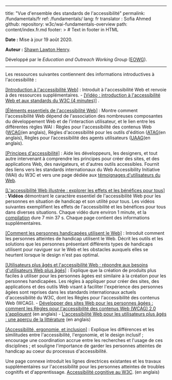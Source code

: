
---
title: "Vue d'ensemble des standards de l'accessibilité"
permalink: /fundamentals/fr
ref: /fundamentals/
lang: fr
translator : Sofia Ahmed
github:
  repository: w3c/wai-fundamentals-overview
  path: content/index.fr.md
footer: > # Text in footer in HTML
  <p><strong>Date :</strong> Mise à jour 19 août 2020.</p>
  <p><strong>Auteur :</strong> <a href="https://www.w3.org/People/Shawn/">Shawn Lawton Henry</a>.</p>
  <p>Développé par le <em>Education and Outreach Working Group</em> (<a href="http://www.w3.org/WAI/EO/">EOWG</a>).</p>

---
Les ressources suivantes contiennent des informations introductives à l'accessibilité :

[[Introduction à l'accessibilité Web]](/fundamentals/accessibility-intro/)
:   Introduit à l'accessibilité Web et renvoie à des ressources supplémentaires.
    -   [[Vidéo : introduction à l'accessibilité Web et aux standards du W3C (4 minutes)]](/videos/standards-and-benefits/) .

[[Éléments essentiels de l'accessibilité Web]](/fundamentals/components/)
:   Montre comment l'accessibilité Web dépend de l'association des nombreuses composantes du développement Web et de l'interaction utilisateur, et le lien entre les différentes règles WAI : Règles pour l'accessibilité des contenus Web ([WCAG](/standards-guidelines/wcag/)(en anglais), Règles d'accessibilité pour les outils d'édition ([ATAG](/standards-guidelines/atag/)(en anglais), Règles pour l’accessibilité des agents utilisateurs ([UAAG](/standards-guidelines/uaag/)(en anglais).  

[[Principes d'accessibilité]](/fundamentals/accessibility-principles/)
:   Aide les développeurs, les designers, et tout autre intervenant à comprendre les principes pour créer des sites, et des applications Web, des navigateurs, et d'autres outils accessibles. Fournit des liens vers les standards internationaux du Web Accessibility Initiative (WAI) du W3C et vers une page dédiée aux [témoignages d'utilisateurs du Web](/people-use-web/user-stories/).

[[L'accessibilité Web illustrée : explorer les effets et les bénéfices pour tous]](/perspective-videos/)
:   **Vidéos** démontrant le caractère essentiel de l'accessibilité Web pour les personnes en situation de handicap et son utilité pour tous. Les vidéos suivantes exemplifient les effets de l'accessibilité et les bénéfices pour tous dans diverses situations. Chaque vidéo dure environ 1 minute, et la [compilation](https://www.youtube.com/watch?v=3f31oufqFSM) dure 7 min 37 s. Chaque page contient des informations supplémentaires.

[[Comment les personnes handicapées utilisent le Web]](/people-use-web/)
:   Introduit comment les personnes atteintes de handicap utilisent le Web. Décrit les outils et les solutions que les personnes présentant différents types de handicaps utilisent pour naviguer sur le Web et les obstacles auxquels elles se heurtent lorsque le design n'est pas optimal.

[[Utilisateurs plus âgés et l'accessibilité Web : répondre aux besoins d'utilisateurs Web plus âgés]](/older-users/)
:   Explique que la création de produits plus faciles à utiliser pour les personnes âgées est similaire à la création pour les personnes handicapées. Les règles à appliquer pour créer des sites, des applications et des outils Web visant à faciliter l'expérience des personnes âgées sont reprises dans les standards internationaux actuels d'accessibilité  du W3C, dont les Règles pour l'accessibilité des contenus Web (WCAG).
    -   [Développer des sites Web pour les personnes âgées : comment les Règles pour l'accessibilité des contenus Web (WCAG) 2.0 s'appliquent](https://www.w3.org/WAI/older-users/developing/) (en anglais)
    -   [L'accessibilité Web pour les utilisateurs plus âgés : une aperçu de la littérature](https://www.w3.org/WAI/older-users/literature/) (en anglais)

[[Accessibilité, ergonomie, et inclusion]](/fundamentals/accessibility-usability-inclusion/)
:   Explique les différences et les similitudes entre l'accessibilité, l'ergonomie, et le design inclusif ; encourage une coordination accrue entre les recherches et l'usage de ces disciplines ; et souligne l'importance de garder les personnes atteintes de handicap au coeur du processus d'accessibilité.

Une page connexe introduit les lignes directrices existantes et les travaux supplémentaires sur l'accessibilité pour les personnes atteintes de troubles cognitifs et d'apprentissage. [Accessibilité cognitive au W3C](https://www.w3.org/WAI/cognitive/). (en anglais)
